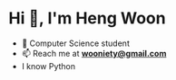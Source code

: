 # Hi 👋, I'm Heng Woon
- 🌱 Computer Science student
- 📫 Reach me at **wooniety@gmail.com**
- I know Python